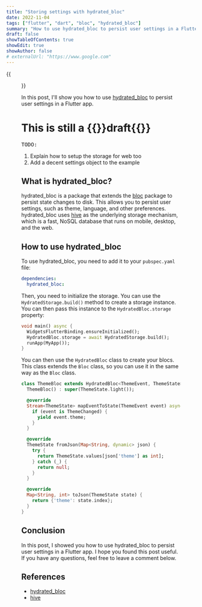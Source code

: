 ```yaml
---
title: "Storing settings with hydrated_bloc"
date: 2022-11-04
tags: ["flutter", "dart", "bloc", "hydrated_bloc"]
summary: "How to use hydrated_bloc to persist user settings in a Flutter app."
draft: false
showTableOfContents: true
showEdit: true
showAuthor: false
# externalUrl: "https://www.google.com"
---
```


{{<figure
    src="posts/hydrated_bloc_logo.png"
    alt="Hydrated bloc logo"
    caption="[hydrated_bloc](https://pub.dev/packages/hydrated_bloc) by [Felix Angelov](https://github.com/felangel)"
    class="center_scaled">}}

In this post, I'll show you how to use [hydrated_bloc](https://pub.dev/packages/hydrated_bloc) to persist user settings in a Flutter app.


# This is still a {{<skills>}}draft{{</skills>}}
<kbd>TODO:</kbd>

1. Explain how to setup the storage for web too
2. Add a decent settings object to the example


## What is hydrated_bloc?

hydrated_bloc is a package that extends the [bloc](https://pub.dev/packages/bloc) package to persist state changes to disk. This allows you to persist user settings, such as theme, language, and other preferences.<br>
hydrated_bloc uses [hive](https://pub.dev/packages/hive) as the underlying storage mechanism, which is a fast, NoSQL database that runs on mobile, desktop, and the web.

## How to use hydrated_bloc

To use hydrated_bloc, you need to add it to your `pubspec.yaml` file:

```yaml
dependencies:
  hydrated_bloc:
```

Then, you need to initialize the storage. You can use the `HydratedStorage.build()` method to create a storage instance. You can then pass this instance to the `HydratedBloc.storage` property:

```dart
void main() async {
  WidgetsFlutterBinding.ensureInitialized();
  HydratedBloc.storage = await HydratedStorage.build();
  runApp(MyApp());
}
```

You can then use the `HydratedBloc` class to create your blocs. This class extends the `Bloc` class, so you can use it in the same way as the `Bloc` class.

```dart
class ThemeBloc extends HydratedBloc<ThemeEvent, ThemeState> {
  ThemeBloc() : super(ThemeState.light());

  @override
  Stream<ThemeState> mapEventToState(ThemeEvent event) async* {
	if (event is ThemeChanged) {
	  yield event.theme;
	}
  }

  @override
  ThemeState fromJson(Map<String, dynamic> json) {
	try {
	  return ThemeState.values[json['theme'] as int];
	} catch (_) {
	  return null;
	}
  }

  @override
  Map<String, int> toJson(ThemeState state) {
	return {'theme': state.index};
  }
}
```

## Conclusion

In this post, I showed you how to use hydrated_bloc to persist user settings in a Flutter app. I hope you found this post useful. If you have any questions, feel free to leave a comment below.

## References

- [hydrated_bloc](https://pub.dev/packages/hydrated_bloc)
- [hive](https://pub.dev/packages/hive)
